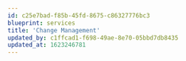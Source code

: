 ```yaml
---
id: c25e7bad-f85b-45fd-8675-c86327776bc3
blueprint: services
title: 'Change Management'
updated_by: c1ffcad1-f698-49ae-8e70-05bbd7db8435
updated_at: 1623246781
---
```

